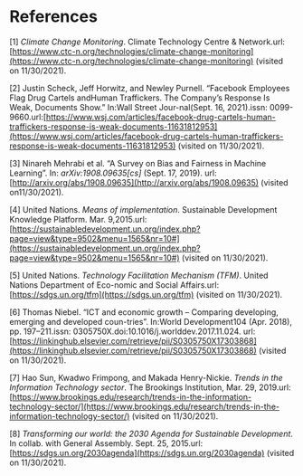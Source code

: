 # References

[1]    _Climate Change Monitoring_.  Climate  Technology  Centre  &  Network.url:[https://www.ctc-n.org/technologies/climate-change-monitoring](https://www.ctc-n.org/technologies/climate-change-monitoring) (visited on 11/30/2021).

[2]    Justin  Scheck,  Jeff Horwitz, and Newley Purnell.  “Facebook  Employees  Flag  Drug  Cartels  andHuman  Traffickers.  The  Company’s  Response  Is  Weak,  Documents  Show.”  In:Wall Street Jour-nal(Sept. 16, 2021).issn: 0099-9660.url:[https://www.wsj.com/articles/facebook-drug-cartels-human-traffickers-response-is-weak-documents-11631812953](https://www.wsj.com/articles/facebook-drug-cartels-human-traffickers-response-is-weak-documents-11631812953) (visited on 11/30/2021).

[3]    Ninareh Mehrabi et al. “A Survey on Bias and Fairness in Machine Learning”. In: _arXiv:1908.09635[cs]_ (Sept. 17, 2019). url:[http://arxiv.org/abs/1908.09635](http://arxiv.org/abs/1908.09635) (visited on11/30/2021).

[4]    United Nations. _Means of implementation_. Sustainable Development Knowledge Platform. Mar. 9,2015.url:[https://sustainabledevelopment.un.org/index.php?page=view&type=9502&menu=1565&nr=10#](https://sustainabledevelopment.un.org/index.php?page=view&type=9502&menu=1565&nr=10#) (visited on 11/30/2021).

[5]    United  Nations. _Technology Facilitation Mechanism (TFM)_.  United  Nations  Department  of  Eco-nomic and Social Affairs.url:[https://sdgs.un.org/tfm](https://sdgs.un.org/tfm) (visited on 11/30/2021).

[6]    Thomas Niebel. “ICT and economic growth – Comparing developing, emerging and developed coun-tries”.  In:World Development104  (Apr.  2018),  pp.  197–211.issn:  0305750X.doi:10.1016/j.worlddev.2017.11.024. url:[https://linkinghub.elsevier.com/retrieve/pii/S0305750X17303868](https://linkinghub.elsevier.com/retrieve/pii/S0305750X17303868) (visited on 11/30/2021).

[7]    Hao  Sun,  Kwadwo  Frimpong,  and  Makada  Henry-Nickie. _Trends in the Information Technology sector_. The Brookings Institution, Mar. 29, 2019.url:[https://www.brookings.edu/research/trends-in-the-information-technology-sector/](https://www.brookings.edu/research/trends-in-the-information-technology-sector/) (visited on 11/30/2021).

[8]    _Transforming our world: the 2030 Agenda for Sustainable Development_.  In  collab.  with  General Assembly. Sept. 25, 2015.url:[https://sdgs.un.org/2030agenda](https://sdgs.un.org/2030agenda) (visited on 11/30/2021).
